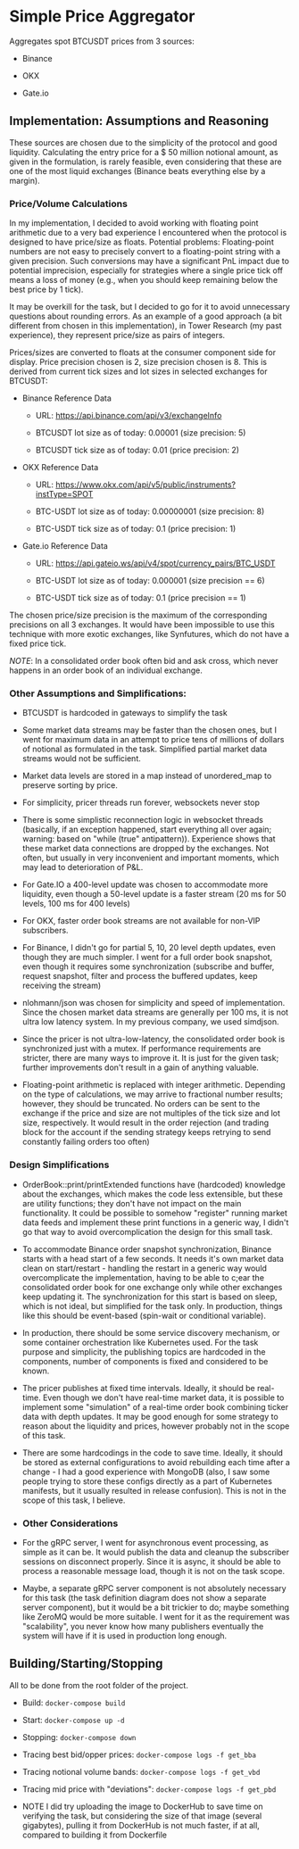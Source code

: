 # Simple Price Aggregator



Aggregates spot BTCUSDT prices from 3 sources:

- Binance

- OKX

- Gate.io

## Implementation: Assumptions and Reasoning

These sources are chosen due to the simplicity of the protocol and good liquidity. Calculating the entry price for a $ 50 million notional amount, as given in the formulation, is rarely feasible, even considering that these are one of the most liquid exchanges (Binance beats everything else by a margin).

### Price/Volume Calculations

In my implementation, I decided to avoid working with floating point arithmetic due to a very bad experience I encountered when the protocol is designed to have price/size as floats. Potential problems: Floating-point numbers are not easy to precisely convert to a floating-point string with a given precision. Such conversions may have a significant PnL impact due to potential imprecision, especially for strategies where a single price tick off means a loss of money (e.g., when you should keep remaining below the best price by 1 tick).



It may be overkill for the task, but I decided to go for it to avoid unnecessary questions about rounding errors. As an example of a good approach (a bit different from chosen in this implementation), in Tower Research (my past experience), they represent price/size as pairs of integers.



Prices/sizes are converted to floats at the consumer component side for display. Price precision chosen is 2, size precision chosen is 8. This is derived from current tick sizes and lot sizes in selected exchanges for BTCUSDT:

- Binance Reference Data

  - URL: https://api.binance.com/api/v3/exchangeInfo

  - BTCUSDT lot size as of today: 0.00001  (size precision: 5)

  - BTCUSDT tick size as of today: 0.01    (price precision: 2)

- OKX Reference Data

  - URL: https://www.okx.com/api/v5/public/instruments?instType=SPOT

  - BTC-USDT lot size as of today: 0.00000001 (size precision: 8)

  - BTC-USDT tick size as of today: 0.1       (price precision: 1)

- Gate.io Reference Data

  - URL: https://api.gateio.ws/api/v4/spot/currency_pairs/BTC_USDT

  - BTC-USDT lot size as of today: 0.000001 (size precision == 6)

  - BTC-USDT tick size as of today: 0.1     (price precision == 1)



The chosen price/size precision is the maximum of the corresponding precisions on all 3 exchanges. It would have been impossible to use this technique with more exotic exchanges, like Synfutures, which do not have a fixed price tick.

*NOTE*: In a consolidated order book often bid and ask cross, which never happens in an order book of an individual exchange.

### Other Assumptions and Simplifications:

- BTCUSDT is hardcoded in gateways to simplify the task

- Some market data streams may be faster than the chosen ones, but I went for maximum data in an attempt to price tens of millions of dollars of notional as formulated in the task. Simplified partial market data streams would not be sufficient.

- Market data levels are stored in a map instead of unordered_map to preserve sorting by price.

- For simplicity, pricer threads run forever, websockets never stop

- There is some simplistic reconnection logic in websocket threads (basically, if an exception happened, start everything all over again; warning: based on "while (true" antipattern)). Experience shows that these market data connections are dropped by the exchanges. Not often, but usually in very inconvenient and important moments, which may lead to deterioration of P&L.

- For Gate.IO a 400-level update was chosen to accommodate more liquidity, even though a 50-level update is a faster stream (20 ms for 50 levels, 100 ms for 400 levels) 

- For OKX, faster order book streams are not available for non-VIP subscribers.

- For Binance, I didn't go for partial 5, 10, 20 level depth updates, even though they are much simpler. I went for a full order book snapshot, even though it requires some synchronization (subscribe and buffer, request snapshot, filter and process the buffered updates, keep receiving the stream)

- nlohmann/json was chosen for simplicity and speed of implementation. Since the chosen market data streams are generally per 100 ms, it is not ultra low latency system. In my previous company, we used simdjson.

- Since the pricer is not ultra-low-latency, the consolidated order book is synchronized just with a mutex. If performance requirements are stricter, there are many ways to improve it. It is just for the given task; further improvements don't result in a gain of anything valuable.

- Floating-point arithmetic is replaced with integer arithmetic. Depending on the type of calculations, we may arrive to fractional number results; however, they should be truncated. No orders can be sent to the exchange if the price and size are not multiples of the tick size and lot size, respectively. It would result in the order rejection (and trading block for the account if the sending strategy keeps retrying to send constantly failing orders too often)

### Design Simplifications

- OrderBook::print/printExtended functions have (hardcoded) knowledge about the exchanges, which makes the code less extensible, but these are utility functions; they don't have not impact on the main functionality. It could be possible to somehow "register" running market data feeds and implement these print functions in a generic way, I didn't go that way to avoid overcomplication the design for this small task.

- To accommodate Binance order snapshot synchronization, Binance starts with a head start of a few seconds. It needs it's own market data clean on start/restart - handling the restart in a generic way would overcomplicate the implementation, having to be able to c;ear the consolidated order book for one exchange only while other exchanges keep updating it. The synchronization for this start is based on sleep, which is not ideal, but simplified for the task only. In production, things like this should be event-based (spin-wait or conditional variable).

- In production, there should be some service discovery mechanism, or some container orchestration like Kubernetes used. For the task purpose and simplicity, the publishing topics are hardcoded in the components, number of components is fixed and considered to be known.

- The pricer publishes at fixed time intervals. Ideally, it should be real-time. Even though we don't have real-time market data, it is possible to implement some "simulation" of a real-time order book combining ticker data with depth updates. It may be good enough for some strategy to reason about the liquidity and prices, however probably not in the scope of this task.

- There are some hardcodings in the code to save time. Ideally, it should be stored as external configurations to avoid rebuilding each time after a change - I had a good experience with MongoDB (also, I saw some people trying to store these configs directly as a part of Kubernetes manifests, but it usually resulted in release confusion). This is not in the scope of this task, I believe.

- ### Other Considerations

- For the gRPC server, I went for asynchronous event processing, as simple as it can be. It would publish the data and cleanup the subscriber sessions on disconnect properly. Since it is async, it should be able to process a reasonable message load, though it is not on the task scope.

- Maybe, a separate gRPC server component is not absolutely necessary for this task (the task definition diagram does not show a separate server component), but it would be a bit trickier to do; maybe something like ZeroMQ would be more suitable. I went for it as the requirement was "scalability", you never know how many publishers eventually the system will have if it is used in production long enough.



## Building/Starting/Stopping

All to be done from the root folder of the project.

- Build: `docker-compose build`

- Start: `docker-compose up -d`

- Stopping: `docker-compose down`

- Tracing best bid/opper prices: `docker-compose logs -f get_bba`

- Tracing notional volume bands: `docker-compose logs -f get_vbd`

- Tracing mid price with "deviations": `docker-compose logs -f get_pbd`

- NOTE I did try uploading the image to DockerHub to save time on verifying the task, but considering the size of that image (several gigabytes), pulling it from DockerHub is not much faster, if at all, compared to building it from Dockerfile
